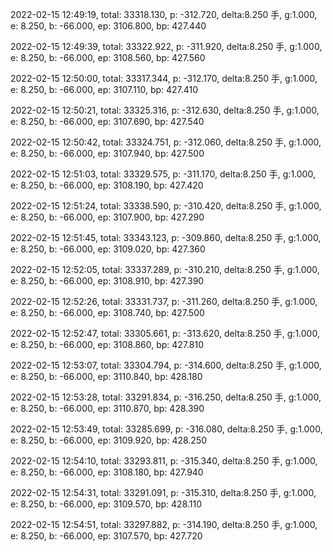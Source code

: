2022-02-15 12:49:19, total: 33318.130, p: -312.720, delta:8.250 手, g:1.000, e: 8.250, b: -66.000, ep: 3106.800, bp: 427.440

2022-02-15 12:49:39, total: 33322.922, p: -311.920, delta:8.250 手, g:1.000, e: 8.250, b: -66.000, ep: 3108.560, bp: 427.560

2022-02-15 12:50:00, total: 33317.344, p: -312.170, delta:8.250 手, g:1.000, e: 8.250, b: -66.000, ep: 3107.110, bp: 427.410

2022-02-15 12:50:21, total: 33325.316, p: -312.630, delta:8.250 手, g:1.000, e: 8.250, b: -66.000, ep: 3107.690, bp: 427.540

2022-02-15 12:50:42, total: 33324.751, p: -312.060, delta:8.250 手, g:1.000, e: 8.250, b: -66.000, ep: 3107.940, bp: 427.500

2022-02-15 12:51:03, total: 33329.575, p: -311.170, delta:8.250 手, g:1.000, e: 8.250, b: -66.000, ep: 3108.190, bp: 427.420

2022-02-15 12:51:24, total: 33338.590, p: -310.420, delta:8.250 手, g:1.000, e: 8.250, b: -66.000, ep: 3107.900, bp: 427.290

2022-02-15 12:51:45, total: 33343.123, p: -309.860, delta:8.250 手, g:1.000, e: 8.250, b: -66.000, ep: 3109.020, bp: 427.360

2022-02-15 12:52:05, total: 33337.289, p: -310.210, delta:8.250 手, g:1.000, e: 8.250, b: -66.000, ep: 3108.910, bp: 427.390

2022-02-15 12:52:26, total: 33331.737, p: -311.260, delta:8.250 手, g:1.000, e: 8.250, b: -66.000, ep: 3108.740, bp: 427.500

2022-02-15 12:52:47, total: 33305.661, p: -313.620, delta:8.250 手, g:1.000, e: 8.250, b: -66.000, ep: 3108.860, bp: 427.810

2022-02-15 12:53:07, total: 33304.794, p: -314.600, delta:8.250 手, g:1.000, e: 8.250, b: -66.000, ep: 3110.840, bp: 428.180

2022-02-15 12:53:28, total: 33291.834, p: -316.250, delta:8.250 手, g:1.000, e: 8.250, b: -66.000, ep: 3110.870, bp: 428.390

2022-02-15 12:53:49, total: 33285.699, p: -316.080, delta:8.250 手, g:1.000, e: 8.250, b: -66.000, ep: 3109.920, bp: 428.250

2022-02-15 12:54:10, total: 33293.811, p: -315.340, delta:8.250 手, g:1.000, e: 8.250, b: -66.000, ep: 3108.180, bp: 427.940

2022-02-15 12:54:31, total: 33291.091, p: -315.310, delta:8.250 手, g:1.000, e: 8.250, b: -66.000, ep: 3109.570, bp: 428.110

2022-02-15 12:54:51, total: 33297.882, p: -314.190, delta:8.250 手, g:1.000, e: 8.250, b: -66.000, ep: 3107.570, bp: 427.720